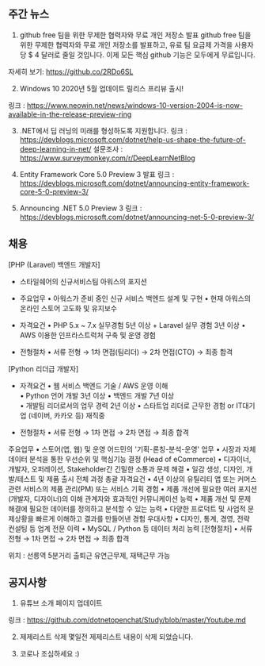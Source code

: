 ## 주간 뉴스 

1)  github free 팀을 위한 무제한 협력자와 무료 개인 저장소 발표
github free 팀을 위한 무제한 협력자와 무료 개인 저장소를 발표하고, 유료 팀 요금제 가격을 사용자당 $ 4 달러로 줄일 것입니다. 
이제 모든 핵심 github 기능은 모두에게 무료입니다.

자세히 보기: https://github.co/2RDo6SL

2) Windows 10 2020년 5월 업데이트 릴리스 프리뷰 출시!

링크 : https://www.neowin.net/news/windows-10-version-2004-is-now-available-in-the-release-preview-ring

3) .NET에서 딥 러닝의 미래를 형성하도록 지원합니다.
링크 : https://devblogs.microsoft.com/dotnet/help-us-shape-the-future-of-deep-learning-in-net/
설문조사 : https://www.surveymonkey.com/r/DeepLearnNetBlog

4) Entity Framework Core 5.0 Preview 3 발표
링크 : https://devblogs.microsoft.com/dotnet/announcing-entity-framework-core-5-0-preview-3/

5) Announcing .NET 5.0 Preview 3 
링크 : https://devblogs.microsoft.com/dotnet/announcing-net-5-0-preview-3/

## 채용

[PHP (Laravel) 백엔드 개발자]
- 스타일쉐어의 신규서비스팀 아워스의 포지션

- 주요업무
• 아워스가 준비 중인 신규 서비스 백엔드 설계 및 구현
• 현재 아워스의 온라인 스토어 고도화 및 유지보수

- 자격요건
• PHP 5.x ~ 7.x 실무경험 5년 이상 + Laravel 실무 경험 3년 이상
• AWS 이용한 인프라스트럭처 구축 및 운영 경험

- 전형절차 
•  서류 전형 → 1차 면접(팀리더)  → 2차 면접(CTO) → 최종 합격

[Python 리더급 개발자]
- 자격요건
• 웹 서비스 백엔드 기술 / AWS 운영 이해   
• Python 언어 개발 3년 이상 
• 백엔드 개발 7년 이상   
• 개발팀 리더로서의 업무 경력 2년 이상
• 스타트업 리더로 근무한 경험 or IT대기업 (네이버, 카카오 등) 재직중

- 전형절차 
•  서류 전형 → 1차 면접  → 2차 면접 → 최종 합격

주요업무
• 스토어(앱, 웹) 및 운영 어드민의 '기획-론칭-분석-운영' 업무
• 시장과 자체 데이터 분석을 통한 우선순위 및 핵심기능 결정 (Head of eCommerce) 
• 디자이너, 개발자, 오퍼레이션, Stakeholder간 긴밀한 소통과 문제 해결
• 일감 생성, 디자인, 개발/테스트 및 제품 출시 전체 과정 총괄
자격요건
• 4년 이상의 유틸리티 앱 또는 커머스관련 서비스의 제품 관리(PM) 또는 서비스 기획 경험
• 제품 개선에 필요한 여러 포지션(개발자, 디자이너)의 이해 관계자와 효과적인 커뮤니케이션 능력 
• 제품 개선 및 문제 해결에 필요한 데이터를 정의하고 분석할 수 있는 능력
• 다양한 프로덕트 및 사업적 문제상황을 빠르게 이해하고 결과를 만들어낸 경험
우대사항
• 디자인, 통계, 경영, 전략 컨설팅 등 업계 전문 이력
• MySQL / Python 등 데이터 처리 능력
[전형절차]
• 서류 전형 → 1차 면접 → 2차 면접 → 최종 합격

위치 : 선릉역 5분거리 
출퇴근 유연근무제, 재택근무 가능

## 공지사항

1) 유튜브 소개 페이지 업데이트

링크 : https://github.com/dotnetopenchat/Study/blob/master/Youtube.md

2) 제제리스트 삭제
몇일전 제제리스트 내용이 삭제 되었습니다. 

3) 코로나 조심하세요 :)
